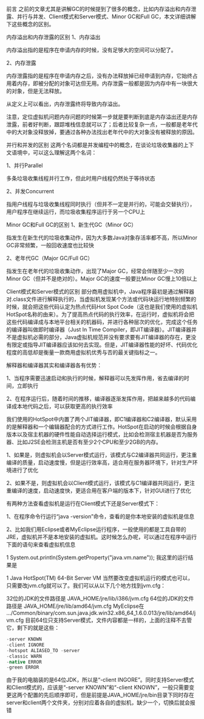 前言
之前的文章尤其是讲解GC的时候提到了很多的概念，比如内存溢出和内存泄露、并行与并发、Client模式和Server模式、Minor GC和Full GC，本文详细讲解下这些概念的区别。

内存溢出和内存泄露的区别
1、内存溢出

内存溢出指的是程序在申请内存的时候，没有足够大的空间可以分配了。

2、内存泄露

内存泄露指的是程序在申请内存之后，没有办法释放掉已经申请到内存，它始终占用着内存，即被分配的对象可达但无用。内存泄露一般都是因为内存中有一块很大的对象，但是无法释放。

从定义上可以看出，内存泄露终将导致内存溢出。

注意，定位虚拟机问题内存问题的时候第一步就是要判断到底是内存溢出还是内存泄露，前者好判断，跟踪堆栈信息就可以了；后者比较复杂一点，一般都是老年代中的大对象没释放掉，要通过各种办法找出老年代中的大对象没有被释放的原因。

并行和并发的区别
这两个名词都是并发编程中的概念，在谈论垃圾收集器的上下文语境中，可以这么理解这两个名词：

1、并行Parallel

多条垃圾收集线程并行工作，但此时用户线程仍然处于等待状态

2、并发Concurrent

指用户线程与垃圾收集线程同时执行（但并不一定是并行的，可能会交替执行），用户程序在继续运行，而垃圾收集程序运行于另一个CPU上

Minor GC和Full GC的区别
1、新生代GC（Minor GC）

指发生在新生代的垃圾收集动作，因为大多数Java对象存活率都不高，所以Minor GC非常频繁，一般回收速度也比较快

2、老年代GC（Major GC/Full GC）

指发生在老年代的垃圾收集动作，出现了Major GC，经常会伴随至少一次的Minor GC（但并不是绝对的）。Major GC的速度一般要比Minor GC慢上10倍以上

Client模式和Server模式的区别
部分商用虚拟机中，Java程序最初是通过解释器对.class文件进行解释执行的，当虚拟机发现某个方法或代码块运行地特别频繁的时候，就会把这些代码认定为热点代码Hot Spot Code（这也是我们使用的虚拟机HotSpot名称的由来）。为了提高热点代码的执行效率，在运行时，虚拟机将会把这些代码编译成与本地平台相关的机器码，并进行各种层次的优化，完成这个任务的编译器叫做即时编译器（Just In Time Compiler，即JIT编译器）。JIT编译器并不是虚拟机必需的部分，Java虚拟机规范并没有要求要有JIT编译器的存在，更没有限定或指导JIT编译器应该如何去实现。但是，JIT编译器性能的好坏、代码优化程度的高低却是衡量一款商用虚拟机优秀与否的最关键指标之一。

解释器和编译器其实和编译器各有优势：

1、当程序需要迅速启动和执行的时候，解释器可以先发挥作用，省去编译的时间，立即执行

2、在程序运行后，随着时间的推移，编译器逐渐发挥作用，把越来越多的代码编译成本地代码之后，可以获取更高的执行效率

我们使用的HotSpot中内置了两个JIT编译器，即C1编译器和C2编译器，默认采用的是解释器和一个编辑器配合的方式进行工作。HotSpot在启动的时候会根据自身版本以及宿主机器的硬件性能自动选择运行模式，比如会检测宿主机器是否为服务器、比如J2SE会检测主机是否有至少2个CPU和至少2GB的内存。

1、如果是，则虚拟机会以Server模式运行，该模式与C2编译器共同运行，更注重编译的质量，启动速度慢，但是运行效率高，适合用在服务器环境下，针对生产环境进行了优化

2、如果不是，则虚拟机会以Client模式运行，该模式与C1编译器共同运行，更注重编译的速度，启动速度快，更适合用在客户端的版本下，针对GUI进行了优化

有两种方法查看虚拟机是运行在Client模式下还是Server模式下：

1、在程序命令行运行“java -version”命令，查看的是你本地安装的虚拟机是信息



2、比如我们用Eclipse或者MyEclipse运行程序，一般使用的都是工具自带的JRE，虚拟机并不是本地安装的虚拟机。这时候怎么办呢，可以通过在程序中运行下面的语句来查看虚拟机信息

1
System.out.println(System.getProperty("java.vm.name"));
我这里的运行结果是

1
Java HotSpot(TM) 64-Bit Server VM
当然要改变虚拟机运行的模式也可以，只需要改jvm.cfg就可以了。我们可以从以下几个地方找到jvm.cfg：

32位的JDK的文件路径是  JAVA_HOME/jre/lib/i386/jvm.cfg
64位的JDK的文件路径是  JAVA_HOME/jre/lib/amd64/jvm.cfg
MyEclipse在 …/Common/binary/com.sun.java.jdk.win32.x86_64_1.6.0.013/jre/lib/amd64/jvm.cfg
目前64位只支持Server模式，文件内容都是一样的，上面的注释不去管它，剩下的就是这些：

```java
-server KNOWN
-client IGNORE
-hotspot ALIASED_TO -server
-classic WARN
-native ERROR
-green ERROR
```
由于我的电脑装的是64位JDK，所以是“-client INGORE”。同时支持Server模式和Client模式的，应该是“-server KNOWN”和“-client KNOWN”，一般只需要变更这两个配置的先后顺序即可，但是前提是JAVA_HOME/jre/bin目录下同时存在server和client两个文件夹，分别对应着各自的虚拟机，缺少一个，切换后就会报错
